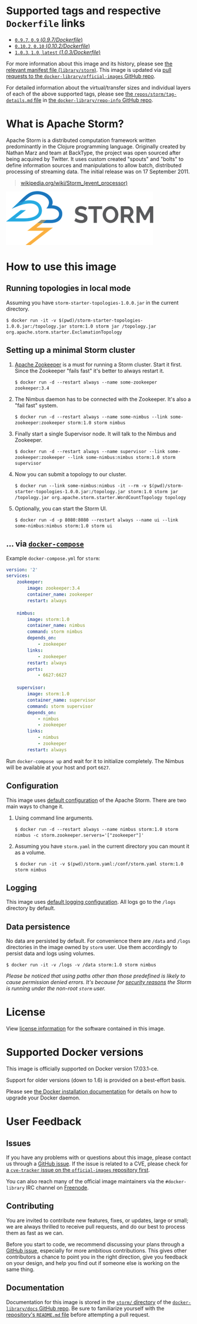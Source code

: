 <!--

********************************************************************************

WARNING:

    DO NOT EDIT "storm/README.md"

    IT IS AUTO-GENERATED

    (from the other files in "storm/" combined with a set of templates)

********************************************************************************

-->

# Supported tags and respective `Dockerfile` links

-	[`0.9.7`, `0.9` (*0.9.7/Dockerfile*)](https://github.com/31z4/storm-docker/blob/93746fa3936afb3751565860632d3e49d53e9b0e/0.9.7/Dockerfile)
-	[`0.10.2`, `0.10` (*0.10.2/Dockerfile*)](https://github.com/31z4/storm-docker/blob/93746fa3936afb3751565860632d3e49d53e9b0e/0.10.2/Dockerfile)
-	[`1.0.3`, `1.0`, `latest` (*1.0.3/Dockerfile*)](https://github.com/31z4/storm-docker/blob/9c53ecc1f5ef88c9745373a6fb5e9c7f2d0cc2eb/1.0.3/Dockerfile)

For more information about this image and its history, please see [the relevant manifest file (`library/storm`)](https://github.com/docker-library/official-images/blob/master/library/storm). This image is updated via [pull requests to the `docker-library/official-images` GitHub repo](https://github.com/docker-library/official-images/pulls?q=label%3Alibrary%2Fstorm).

For detailed information about the virtual/transfer sizes and individual layers of each of the above supported tags, please see [the `repos/storm/tag-details.md` file](https://github.com/docker-library/repo-info/blob/master/repos/storm/tag-details.md) in [the `docker-library/repo-info` GitHub repo](https://github.com/docker-library/repo-info).

# What is Apache Storm?

Apache Storm is a distributed computation framework written predominantly in the Clojure programming language. Originally created by Nathan Marz and team at BackType, the project was open sourced after being acquired by Twitter. It uses custom created "spouts" and "bolts" to define information sources and manipulations to allow batch, distributed processing of streaming data. The initial release was on 17 September 2011.

> [wikipedia.org/wiki/Storm_(event_processor)](https://en.wikipedia.org/wiki/Storm_(event_processor))

![logo](https://raw.githubusercontent.com/docker-library/docs/81d5cc2864be8fca7676abc044d974e8481d1d06/storm/logo.png)

# How to use this image

## Running topologies in local mode

Assuming you have `storm-starter-topologies-1.0.0.jar` in the current directory.

	$ docker run -it -v $(pwd)/storm-starter-topologies-1.0.0.jar:/topology.jar storm:1.0 storm jar /topology.jar org.apache.storm.starter.ExclamationTopology

## Setting up a minimal Storm cluster

1.	[Apache Zookeeper](https://zookeeper.apache.org/) is a must for running a Storm cluster. Start it first. Since the Zookeeper "fails fast" it's better to always restart it.

		$ docker run -d --restart always --name some-zookeeper zookeeper:3.4

2.	The Nimbus daemon has to be connected with the Zookeeper. It's also a "fail fast" system.

		$ docker run -d --restart always --name some-nimbus --link some-zookeeper:zookeeper storm:1.0 storm nimbus

3.	Finally start a single Supervisor node. It will talk to the Nimbus and Zookeeper.

		$ docker run -d --restart always --name supervisor --link some-zookeeper:zookeeper --link some-nimbus:nimbus storm:1.0 storm supervisor

4.	Now you can submit a topology to our cluster.

		$ docker run --link some-nimbus:nimbus -it --rm -v $(pwd)/storm-starter-topologies-1.0.0.jar:/topology.jar storm:1.0 storm jar /topology.jar org.apache.storm.starter.WordCountTopology topology

5.	Optionally, you can start the Storm UI.

		$ docker run -d -p 8080:8080 --restart always --name ui --link some-nimbus:nimbus storm:1.0 storm ui

## ... via [`docker-compose`](https://github.com/docker/compose)

Example `docker-compose.yml` for `storm`:

```yaml
version: '2'
services:
    zookeeper:
        image: zookeeper:3.4
        container_name: zookeeper
        restart: always

    nimbus:
        image: storm:1.0
        container_name: nimbus
        command: storm nimbus
        depends_on:
            - zookeeper
        links:
            - zookeeper
        restart: always
        ports:
            - 6627:6627

    supervisor:
        image: storm:1.0
        container_name: supervisor
        command: storm supervisor
        depends_on:
            - nimbus
            - zookeeper
        links:
            - nimbus
            - zookeeper
        restart: always
```

Run `docker-compose up` and wait for it to initialize completely. The Nimbus will be available at your host and port `6627`.

## Configuration

This image uses [default configuration](https://github.com/apache/storm/blob/v1.0.0/conf/defaults.yaml) of the Apache Storm. There are two main ways to change it.

1.	Using command line arguments.

		$ docker run -d --restart always --name nimbus storm:1.0 storm nimbus -c storm.zookeeper.servers='["zookeeper"]'

2.	Assuming you have `storm.yaml` in the current directory you can mount it as a volume.

		$ docker run -it -v $(pwd)/storm.yaml:/conf/storm.yaml storm:1.0 storm nimbus

## Logging

This image uses [default logging configuration](https://github.com/apache/storm/tree/v1.0.0/log4j2). All logs go to the `/logs` directory by default.

## Data persistence

No data are persisted by default. For convenience there are `/data` and `/logs` directories in the image owned by `storm` user. Use them accordingly to persist data and logs using volumes.

	$ docker run -it -v /logs -v /data storm:1.0 storm nimbus

*Please be noticed that using paths other than those predefined is likely to cause permission denied errors. It's because for [security reasons](https://docs.docker.com/engine/userguide/eng-image/dockerfile_best-practices/#user) the Storm is running under the non-root `storm` user.*

# License

View [license information](http://storm.apache.org/about/free-and-open-source.html) for the software contained in this image.

# Supported Docker versions

This image is officially supported on Docker version 17.03.1-ce.

Support for older versions (down to 1.6) is provided on a best-effort basis.

Please see [the Docker installation documentation](https://docs.docker.com/installation/) for details on how to upgrade your Docker daemon.

# User Feedback

## Issues

If you have any problems with or questions about this image, please contact us through a [GitHub issue](https://github.com/31z4/storm-docker/issues). If the issue is related to a CVE, please check for [a `cve-tracker` issue on the `official-images` repository first](https://github.com/docker-library/official-images/issues?q=label%3Acve-tracker).

You can also reach many of the official image maintainers via the `#docker-library` IRC channel on [Freenode](https://freenode.net).

## Contributing

You are invited to contribute new features, fixes, or updates, large or small; we are always thrilled to receive pull requests, and do our best to process them as fast as we can.

Before you start to code, we recommend discussing your plans through a [GitHub issue](https://github.com/31z4/storm-docker/issues), especially for more ambitious contributions. This gives other contributors a chance to point you in the right direction, give you feedback on your design, and help you find out if someone else is working on the same thing.

## Documentation

Documentation for this image is stored in the [`storm/` directory](https://github.com/docker-library/docs/tree/master/storm) of the [`docker-library/docs` GitHub repo](https://github.com/docker-library/docs). Be sure to familiarize yourself with the [repository's `README.md` file](https://github.com/docker-library/docs/blob/master/README.md) before attempting a pull request.
